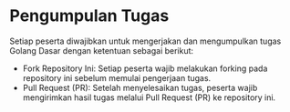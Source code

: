 # Pengumpulan Tugas

Setiap peserta diwajibkan untuk mengerjakan dan mengumpulkan tugas Golang Dasar dengan ketentuan sebagai berikut:

 - Fork Repository Ini: Setiap peserta wajib melakukan forking pada repository ini sebelum memulai pengerjaan tugas.
 - Pull Request (PR): Setelah menyelesaikan tugas, peserta wajib mengirimkan hasil tugas melalui Pull Request (PR) ke repository ini.